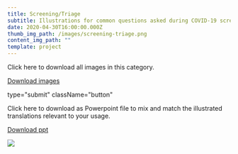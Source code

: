 ```yaml
---
title: Screening/Triage
subtitle: Illustrations for common questions asked during COVID-19 screening and triage.
date: 2020-04-30T16:00:00.000Z
thumb_img_path: /images/screening-triage.png
content_img_path: ""
template: project
---
```

Click here to download all images in this category.

<a className="button" href="https://google.com">Download images</a>

type="submit" className="button"

Click here to download as Powerpoint file to mix and match the illustrated translations relevant to your usage.

<a class="button" href="https://google.com">Download ppt</a>


![](/images/screening-triage.png)
